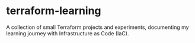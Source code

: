 # terraform-learning
A collection of small Terraform projects and experiments, documenting my learning journey with Infrastructure as Code (IaC).
